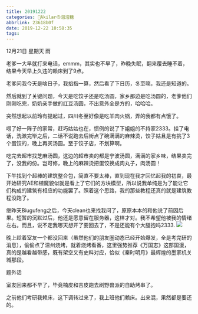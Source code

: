 ```yaml
---
title: 20191222
categories: 🍬Akilarの泡泡糖
abbrlink: 23618b0f
date: 2019-12-22 10:58:35
tags:
---
```

12月21日 星期天 雨

老爹一大早就打来电话，emmm，其实也不早了，昨晚失眠，翻来覆去睡不着，结果今天早上久违的赖床到了9点。

老爹问我今天是啥日子，我掐指一算，然后看了下日历，冬至嘛，我还是知道的。

然后就到了关键问题，今天是吃饺子还是吃汤圆，家乡那边是吃汤圆的，老爹他们刚刚吃完，奶奶亲手做的红豆汤圆，不出意外全是方的，哈哈哈。

突然想起以前玲有提起过，四川冬至好像是吃羊肉火锅，弄的我都有点饿了。

唠了好一阵子的家常，赶巧姑姑也在，惯例的说了下姐姐的不持家2333。挂了电话，洗漱完毕之后，二话不说跑去后街点了碗满满的麻辣烫，饺子姑且是有挑了3个蛋饺的，晚上再买汤圆。至于饺子店，不划算啊。

吃完去超市找芝麻汤圆，这边的超市卖的都是宁波汤圆，满满的家乡味，结果卖完了，没我的份。岂可修，晚上的麻辣烫把蛋饺换成肉丸子，肉汤圆！

下午找到个超棒的建筑整合包，简直不要太棒，直到现在我才回忆起我的初衷，最开始研究AE和植魔貌似就是看上了它们的方块模型，所以说我单纯是为了能让它们构成的建筑有相应的功能罢了。照着这个思路，我的那些教程还真的就是建筑教程没跑了。

继昨天Biugufeng之后，今天clean也来找我问了，原原本本的和他说了前因后果。短暂的沉默过后，他还是愿意留在服务器，这样才对。我不希望他被我的情绪左右。而且，说不定我哪天想开了要回去了，不是还能有个大腿抱吗2333.
![](http://akilar-1259097125.cos.ap-shanghai.myqcloud.com/20191221/20191225111743850.png)

晚上趁着室友一个都没回来（虽然他们的朋友圈动态已经开始爆发，全是考完研的消息），偷偷点了温州烧烤，就着烧烤看番，这里强势推荐《万国志》这部国漫，真的是越看越带感，既有架空又有史料对应，恰似《秦时明月》最辉煌的墨家机关城那段。

题外话

室友回来都不早了，毕竟楠皮和吉皮跑去刷野兽派的自助烤串了。

之前他们考研我赖床，这下调转过来了，我上班他们赖床。出来混，果然都是要还的。
